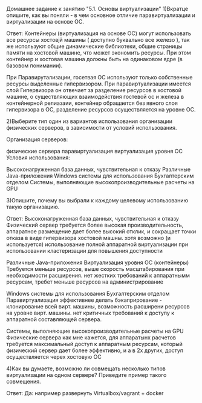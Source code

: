 Домашнее задание к занятию "5.1. Основы виртуализации"
1)Вкратце опишите, как вы поняли - в чем основное отличие паравиртуализации и виртуализации на основе ОС.

Ответ:
Контейнеры (виртуализация на основе ОС) могут использовать все ресурсы хостовjй машины ( доступно буквально  все железо ),
так же используют общие динамические библиотеки, общие страницы  памяти на хостовой машине, что может экономить ресурсы.
При этом контейнер и хостовая машина должны быть на одинаковом ядре (в базовом понимании).

При Паравирутализации, госетвая ОС используют только собственные ресурсы выделенные гипервизором.
При паравиртуализации имеется слой Гипервизора он отвечает за разделение ресурсов в хостовой машине, о
существляющих взаимодействия гостевой ос и железа
в контейнерной релиазаии, контейнер обращается без явного слоя гипервизора в ОС, разделение ресурсов осуществляется на уровне ОС.  

2)Выберите тип один из вариантов использования организации физических серверов, в зависимости от условий использования.

Организация серверов:

физические сервера
паравиртуализация
виртуализация уровня ОС
Условия использования:

Высоконагруженная база данных, чувствительная к отказу
Различные Java-приложения
Windows системы для использования Бухгалтерским отделом
Системы, выполняющие высокопроизводительные расчеты на GPU

3)Опишите, почему вы выбрали к каждому целевому использованию такую организацию.

Ответ:
Высоконагруженная база данных, чувствительная к отказу
    Физический сервер 
        требуется более высокая производительность, аппаратное размещение дает более высокий отклик, 
        и сокращает точки отказа в виде гипервизора хостовой машны.
        хотя возможно (и используется) использование полной  аппаратной виртуализации при использовании 
        кластеризации для повышения доступности
         
Различные Java-приложения
    Виртуализация уровня ОС (контейнеры)
        Требуется меньше ресурсов, выше скорость масштабирования при необходимости расширения. 
        нет жестких требований к аппаратнымм ресурсам, требет меньше ресурсов на администрирование

Windows системы для использования Бухгалтерским отделом
    Паравиртуализация 
        эффективнее делать бэкаприрование -  клонирование всей вирт. машины, 
        возможность расширени ресурсов на уровне вирт. машины. 
        нет критичных требований к доступу к аппаратной составляющей сервера.
        
Системы, выполняющие высокопроизводительные расчеты на GPU
    Физические сервера 
        как мне кажется, для аппаратынх расчетов требуется максимальный доступ к аппаратным ресурсам,
        который физический сервер дает более эффективно, и а в 2х других, доступ осуществляется черех хостовую ОС 

4)Как вы думаете, возможно ли совмещать несколько типов виртуализации на одном сервере? Приведите пример такого совмещения.

Ответ:
    Да:
    например  развернуть Virtualbox/vagrant + docker
